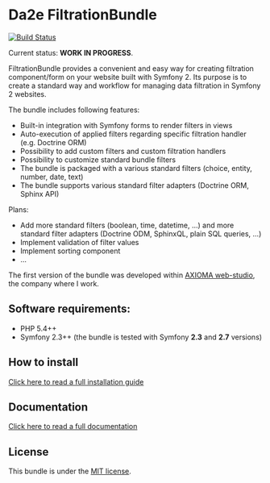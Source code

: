 # Da2e FiltrationBundle

[![Build Status](https://travis-ci.org/dmitrya2e/filtration-bundle.svg?branch=dev)](https://travis-ci.org/dmitrya2e/filtration-bundle)

Current status: **WORK IN PROGRESS**.

FiltrationBundle provides a convenient and easy way for creating filtration component/form on your website built with Symfony 2.
Its purpose is to create a standard way and workflow for managing data filtration in Symfony 2 websites. 

The bundle includes following features:

- Built-in integration with Symfony forms to render filters in views
- Auto-execution of applied filters regarding specific filtration handler (e.g. Doctrine ORM)
- Possibility to add custom filters and custom filtration handlers
- Possibility to customize standard bundle filters
- The bundle is packaged with a various standard filters (choice, entity, number, date, text)
- The bundle supports various standard filter adapters (Doctrine ORM, Sphinx API)

Plans:

- Add more standard filters (boolean, time, datetime, ...) and more standard filter adapters (Doctrine ODM, SphinxQL, plain SQL queries, ...)
- Implement validation of filter values
- Implement sorting component
- ...

The first version of the bundle was developed within [AXIOMA web-studio](https://www.axiomadev.com/), the company where I work.

## Software requirements:

- PHP 5.4++
- Symfony 2.3++ (the bundle is tested with Symfony **2.3** and **2.7** versions)

## How to install

[Click here to read a full installation guide](Resources/docs/how-to-install.md)

## Documentation

[Click here to read a full documentation](Resources/docs/index.md)

## License

This bundle is under the [MIT license](LICENSE). 
